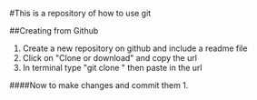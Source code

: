 #This is a repository of how to use git

 ##Creating from Github

1. Create a new repository on github and include a readme file
2. Click on "Clone or download" and copy the url
3. In terminal type "git clone " then paste in the url

####Now to make changes and commit them
1. 







